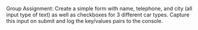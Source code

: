Group Assignment:
Create a simple form with name, telephone, and city (all input type of text) as well as checkboxes for 3 different car types. Capture this input on submit and log the key/values pairs to the console.





